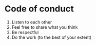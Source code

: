 # Code of conduct
1. Listen to each other
2. Feel free to share what you think
3. Be respectful
4. Do the work (to the best of your extent)
